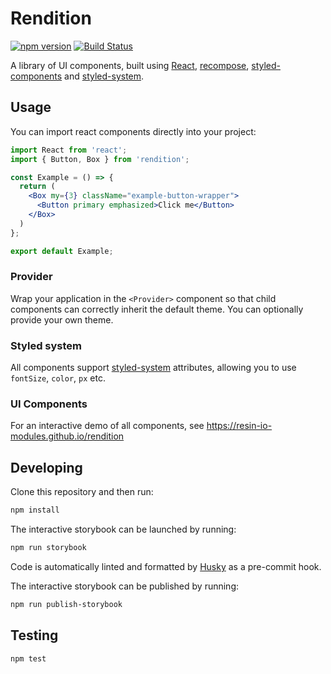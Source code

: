 # Rendition

[![npm version](https://badge.fury.io/js/rendition.svg)](http://badge.fury.io/js/rendition)
[![Build Status](https://travis-ci.org/resin-io-modules/rendition.svg?branch=master)](https://travis-ci.org/resin-io-modules/rendition)

A library of UI components, built using [React][react], [recompose][recompose], [styled-components][styled-components] and [styled-system][styled-system].

## Usage

You can import react components directly into your project:

```jsx
import React from 'react';
import { Button, Box } from 'rendition';

const Example = () => {
  return (
    <Box my={3} className="example-button-wrapper">
      <Button primary emphasized>Click me</Button>
    </Box>
  )
};

export default Example;
```

### Provider

Wrap your application in the `<Provider>` component so that child components can correctly inherit the default theme. You can optionally provide your own theme.

### Styled system

All components support [styled-system][styled-system] attributes, allowing you to use `fontSize`, `color`, `px` etc.

### UI Components

For an interactive demo of all components, see https://resin-io-modules.github.io/rendition

## Developing

Clone this repository and then run:

```sh
npm install
```

The interactive storybook can be launched by running:

```sh
npm run storybook
```

Code is automatically linted and formatted by [Husky][husky] as a pre-commit hook.

The interactive storybook can be published by running:

```sh
npm run publish-storybook
```

## Testing

```sh
npm test
```

[react]:https://reactjs.org/
[recompose]:https://github.com/acdlite/recompose
[styled-components]:https://www.styled-components.com/
[styled-system]:http://jxnblk.com/styled-system/
[husky]:https://github.com/typicode/husky
